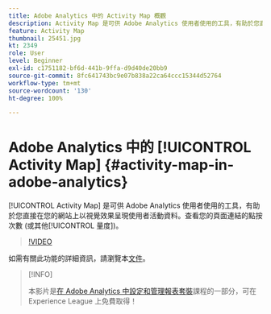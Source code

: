 ```yaml
---
title: Adobe Analytics 中的 Activity Map 概觀
description: Activity Map 是可供 Adobe Analytics 使用者使用的工具，有助於您直接在您的網站上以視覺效果呈現使用者活動資料。查看您的頁面連結的點按次數 (或其他量度)。
feature: Activity Map
thumbnail: 25451.jpg
kt: 2349
role: User
level: Beginner
exl-id: c1751182-bf6d-441b-9ffa-d9d40de20bb9
source-git-commit: 8fc641743bc9e07b838a22ca64ccc15344d52764
workflow-type: tm+mt
source-wordcount: '130'
ht-degree: 100%

---
```


# Adobe Analytics 中的 [!UICONTROL Activity Map] {#activity-map-in-adobe-analytics}

[!UICONTROL Activity Map] 是可供 Adobe Analytics 使用者使用的工具，有助於您直接在您的網站上以視覺效果呈現使用者活動資料。查看您的頁面連結的點按次數 (或其他[!UICONTROL 量度])。

>[!VIDEO](https://video.tv.adobe.com/v/25451/?quality=12&learn=on)

如需有關此功能的詳細資訊，請瀏覽本[文件](https://experienceleague.adobe.com/docs/analytics/analyze/activity-map/activity-map.html?lang=zh-TW)。

>[!INFO]
>
> 本影片是[在 Adobe Analytics 中設定和管理報表套裝](https://experienceleague.adobe.com/?recommended=Analytics-A-1-2021.1.administration)課程的一部分，可在 Experience League 上免費取得！